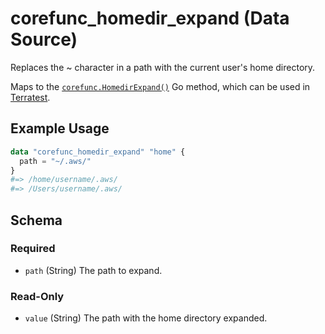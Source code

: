 <!--
---
page_title: "corefunc_homedir_expand Data Source - corefunc"
subcategory: ""
description: |-
  Replaces the ~ character in a path with the current user's home directory.
  Maps to the corefunc.HomedirExpand() https://pkg.go.dev/github.com/northwood-labs/terraform-provider-corefunc/corefunc#HomedirExpand Go method, which can be used in Terratest https://terratest.gruntwork.io.
---
-->

# corefunc_homedir_expand (Data Source)

Replaces the ~ character in a path with the current user's home directory.

Maps to the [`corefunc.HomedirExpand()`](https://pkg.go.dev/github.com/northwood-labs/terraform-provider-corefunc/corefunc#HomedirExpand) Go method, which can be used in [Terratest](https://terratest.gruntwork.io).

## Example Usage

```terraform
data "corefunc_homedir_expand" "home" {
  path = "~/.aws/"
}
#=> /home/username/.aws/
#=> /Users/username/.aws/
```

<!-- schema generated by tfplugindocs -->
## Schema

### Required

* `path` (String) The path to expand.

### Read-Only

* `value` (String) The path with the home directory expanded.

<!-- Preview the provider docs with the Terraform registry provider docs preview tool: https://registry.terraform.io/tools/doc-preview -->
